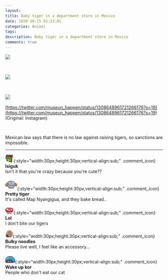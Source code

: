 ```yaml
---
layout: 
title: Baby tiger in a department store in Mexico
date: 2020-10-15 02:23:01
categories: Animal
tags: 
description: Baby tiger in a department store in Mexico
comments: true
---
```


![](https://blog.kakaocdn.net/dn/do8B4E/btqKXjUBa2q/AEb4RWic6KDRqUE2KfpVPK/img.jpg)

​

![](https://blog.kakaocdn.net/dn/cnTzI3/btqKWWL90tp/LfmRtkOOOpf4gAonAV5W9K/img.jpg)

​

![](https://blog.kakaocdn.net/dn/EdBhT/btqKXjmK7Hn/jDwlJjkfyvQTKwSRpk1Kx0/img.jpg)

[https://twitter.com/museun_happen/status/1308648961721266176?s=19](<https://twitter.com/museun_happen/status/1308648961721266176?s=19>) (Original: Instagram)

​

Mexican law says that there is no law against raising tigers, so sanctions are impossible.

* * *

![comment](/assets/character/frog.png){:style="width:30px;height:30px;vertical-align:sub;" .comment_icon} **Isiguk**  
Isn't it that you're crazy because you're cute??   
  
![comment](/assets/character/skull.png){:style="width:30px;height:30px;vertical-align:sub;" .comment_icon} **Pretty tiger**  
It's called Map Nyangigua, and they bake bread..   
  
![comment](/assets/character/mushroom.png){:style="width:30px;height:30px;vertical-align:sub;" .comment_icon} **Lol**  
I don't bite our tigers   
  
![comment](/assets/character/snail.png){:style="width:30px;height:30px;vertical-align:sub;" .comment_icon} **Bulky noodles**  
Please live well, I feel like an accessory...   
  
![comment](/assets/character/turtle.png){:style="width:30px;height:30px;vertical-align:sub;" .comment_icon} **Wake up kor**  
People who don't eat our cat   
  

